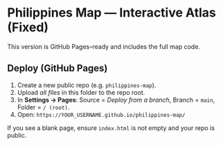 # Philippines Map — Interactive Atlas (Fixed)

This version is GitHub Pages–ready and includes the full map code.

## Deploy (GitHub Pages)
1) Create a new public repo (e.g. `philippines-map`).
2) Upload *all files* in this folder to the repo root.
3) In **Settings → Pages**: Source = *Deploy from a branch*, Branch = `main`, Folder = `/ (root)`.
4) Open: `https://YOUR_USERNAME.github.io/philippines-map/`

If you see a blank page, ensure `index.html` is not empty and your repo is public.
